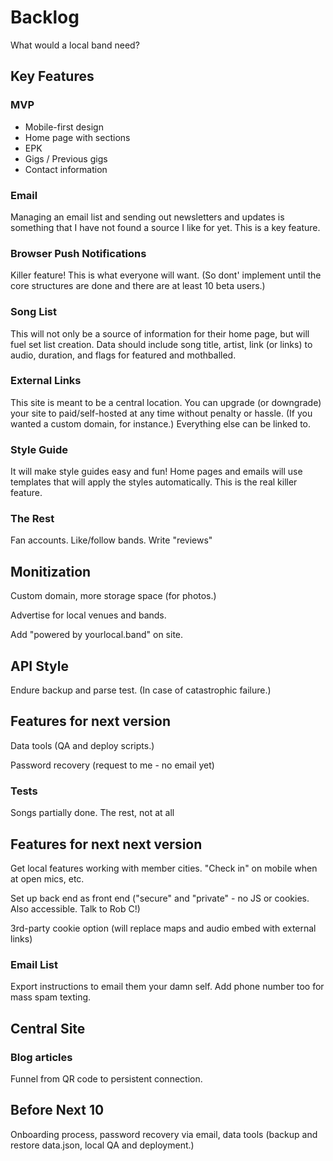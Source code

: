 # Backlog

What would a local band need?

## Key Features

### MVP

* Mobile-first design
* Home page with sections
* EPK
* Gigs / Previous gigs
* Contact information

### Email

Managing an email list and sending out newsletters and updates is something that I have not found a source I like for yet. This is a key feature.

### Browser Push Notifications

Killer feature! This is what everyone will want. (So dont' implement until the core structures are done and there are at least 10 beta users.)

### Song List

This will not only be a source of information for their home page, but will fuel set list creation. Data should include song title, artist, link (or links) to audio, duration, and flags for featured and mothballed.

### External Links

This site is meant to be a central location. You can upgrade (or downgrade) your site to paid/self-hosted at any time without penalty or hassle. (If you wanted a custom domain, for instance.) Everything else can be linked to.

### Style Guide

It will make style guides easy and fun! Home pages and emails will use templates that will apply the styles automatically. This is the real killer feature.

### The Rest

Fan accounts. Like/follow bands. Write "reviews"

## Monitization

Custom domain, more storage space (for photos.)

Advertise for local venues and bands.

Add "powered by yourlocal.band" on site.

## API Style

Endure backup and parse test. (In case of catastrophic failure.)

## Features for next version

Data tools (QA and deploy scripts.)

Password recovery (request to me - no email yet)

### Tests

Songs partially done. The rest, not at all

## Features for next next version

Get local features working with member cities. "Check in" on mobile when at open mics, etc.

Set up back end as front end ("secure" and "private" - no JS or cookies. Also accessible. Talk to Rob C!)

3rd-party cookie option (will replace maps and audio embed with external links)

### Email List

Export instructions to email them your damn self. Add phone number too for mass spam texting.

## Central Site

### Blog articles

Funnel from QR code to persistent connection.

## Before Next 10

Onboarding process, password recovery via email, data tools (backup and restore data.json, local QA and deployment.)
